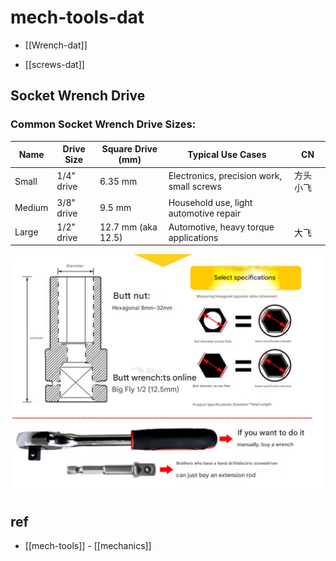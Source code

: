 
# mech-tools-dat

- [[Wrench-dat]]

- [[screws-dat]]

## Socket Wrench Drive


### Common Socket Wrench Drive Sizes:

| Name   | Drive Size | Square Drive (mm)  | Typical Use Cases                         | CN        |
| ------ | ---------- | ------------------ | ----------------------------------------- | --------- |
| Small  | 1/4" drive | 6.35 mm            | Electronics, precision work, small screws | 方头 小飞 |
| Medium | 3/8" drive | 9.5 mm             | Household use, light automotive repair    |
| Large  | 1/2" drive | 12.7 mm (aka 12.5) | Automotive, heavy torque applications     | 大飞      |

![](2025-04-10-18-42-26.png)



## ref 

- [[mech-tools]] - [[mechanics]]
